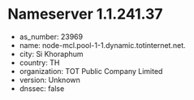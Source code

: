 # Nameserver 1.1.241.37

* as_number: 23969
* name: node-mcl.pool-1-1.dynamic.totinternet.net.
* city: Si Khoraphum
* country: TH
* organization: TOT Public Company Limited
* version: Unknown
* dnssec: false
